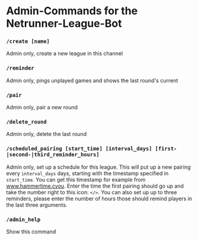 # Admin-Commands for the Netrunner-League-Bot 

### `/create [name]`
Admin only, create a new league in this channel

### `/reminder`
Admin only, pings unplayed games and shows the last round's current

### `/pair`
Admin only, pair a new round

### `/delete_round`
Admin only, delete the last round

### `/scheduled_pairing [start_time] [interval_days] [first-|second-|third_reminder_hours]`
Admin only, set up a schedule for this league. This will put up a new pairing every `interval_days` days, starting with the timestamp specified in `start_time`. You can get this timestamp for example from www.hammertime.cyou. Enter the time the first pairing should go up and take the number right to this icon: `</>`. You can also set up up to three reminders, please enter the number of hours those should remind players in the last three arguments.

### `/admin_help`
Show this command